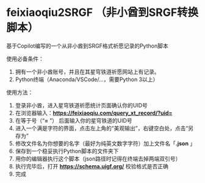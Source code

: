 # feixiaoqiu2SRGF （非小酋到SRGF转换脚本）
基于Copilot编写的一个从非小酋到SRGF格式祈愿记录的Python脚本

使用必备条件：
1. 拥有一个非小酋账号，并且在其星穹铁道祈愿网站上有记录。
2. Python终端（Anaconda/VSCode/...，需要Python 3以上）

使用方法：
1. 登录非小酋，进入星穹铁道祈愿统计页面确认你的UID号
2. 在浏览器输入：**https://feixiaoqiu.com/query_xt_record/?uid=**
3. 在等于号（“**=** ”） 后面输入你的星穹铁道的UID号
4. 进入一个满是字符的界面，点击左上角的“美观输出”，右键空白处，点击“另存为”
5. 修改文件名为你想要的名字（最好为纯英文数字字符）加上文件名「**.json** 」
6. 保存到一个稳妥执行Python脚本的文件夹下
7. 用你的编辑器执行这个脚本（json路径时记得在终端去掉两端双引号）
8. 执行完毕后，打开 **https://schema.uigf.org/** 校验格式是否正确
9. 完成
